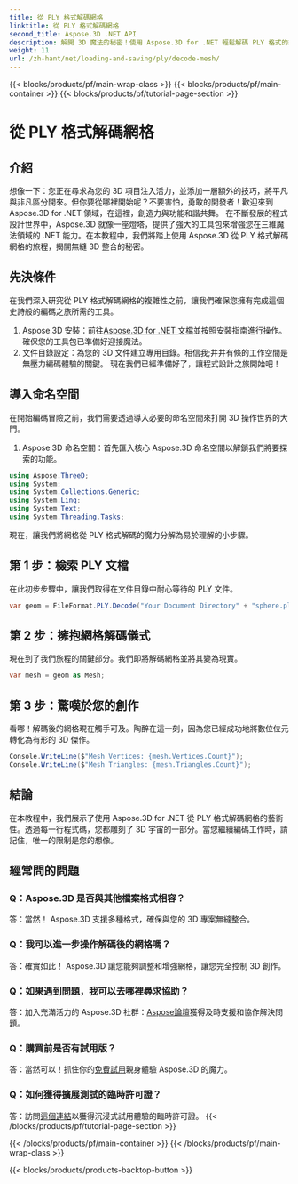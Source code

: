 ```yaml
---
title: 從 PLY 格式解碼網格
linktitle: 從 PLY 格式解碼網格
second_title: Aspose.3D .NET API
description: 解開 3D 魔法的秘密！使用 Aspose.3D for .NET 輕鬆解碼 PLY 格式的網格。將您的專案提升到新的維度。
weight: 11
url: /zh-hant/net/loading-and-saving/ply/decode-mesh/
---
```


{{< blocks/products/pf/main-wrap-class >}}
{{< blocks/products/pf/main-container >}}
{{< blocks/products/pf/tutorial-page-section >}}

# 從 PLY 格式解碼網格

## 介紹
想像一下：您正在尋求為您的 3D 項目注入活力，並添加一層額外的技巧，將平凡與非凡區分開來。但你要從哪裡開始呢？不要害怕，勇敢的開發者！歡迎來到 Aspose.3D for .NET 領域，在這裡，創造力與功能和諧共舞。
在不斷發展的程式設計世界中，Aspose.3D 就像一座燈塔，提供了強大的工具包來增強您在三維魔法領域的 .NET 能力。在本教程中，我們將踏上使用 Aspose.3D 從 PLY 格式解碼網格的旅程，揭開無縫 3D 整合的秘密。
## 先決條件
在我們深入研究從 PLY 格式解碼網格的複雜性之前，讓我們確保您擁有完成這個史詩般的編碼之旅所需的工具。
1.  Aspose.3D 安裝：前往[Aspose.3D for .NET 文檔](https://reference.aspose.com/3d/net/)並按照安裝指南進行操作。確保您的工具包已準備好迎接魔法。
2. 文件目錄設定：為您的 3D 文件建立專用目錄。相信我;井井有條的工作空間是無壓力編碼體驗的關鍵。
現在我們已經準備好了，讓程式設計之旅開始吧！
## 導入命名空間
在開始編碼冒險之前，我們需要透過導入必要的命名空間來打開 3D 操作世界的大門。
1. Aspose.3D 命名空間：首先匯入核心 Aspose.3D 命名空間以解鎖我們將要探索的功能。
```csharp
using Aspose.ThreeD;
using System;
using System.Collections.Generic;
using System.Linq;
using System.Text;
using System.Threading.Tasks;
```
現在，讓我們將網格從 PLY 格式解碼的魔力分解為易於理解的小步驟。
## 第 1 步：檢索 PLY 文檔
在此初步步驟中，讓我們取得在文件目錄中耐心等待的 PLY 文件。
```csharp
var geom = FileFormat.PLY.Decode("Your Document Directory" + "sphere.ply");
```
## 第 2 步：擁抱網格解碼儀式
現在到了我們旅程的關鍵部分。我們即將解碼網格並將其變為現實。
```csharp
var mesh = geom as Mesh;
```
## 第 3 步：驚嘆於您的創作
看哪！解碼後的網格現在觸手可及。陶醉在這一刻，因為您已經成功地將數位位元轉化為有形的 3D 傑作。
```csharp
Console.WriteLine($"Mesh Vertices: {mesh.Vertices.Count}");
Console.WriteLine($"Mesh Triangles: {mesh.Triangles.Count}");
```
## 結論
在本教程中，我們展示了使用 Aspose.3D for .NET 從 PLY 格式解碼網格的藝術性。透過每一行程式碼，您都雕刻了 3D 宇宙的一部分。當您繼續編碼工作時，請記住，唯一的限制是您的想像。

## 經常問的問題
### Q：Aspose.3D 是否與其他檔案格式相容？
答：當然！ Aspose.3D 支援多種格式，確保與您的 3D 專案無縫整合。
### Q：我可以進一步操作解碼後的網格嗎？
答：確實如此！ Aspose.3D 讓您能夠調整和增強網格，讓您完全控制 3D 創作。
### Q：如果遇到問題，我可以去哪裡尋求協助？
答：加入充滿活力的 Aspose.3D 社群：[Aspose論壇](https://forum.aspose.com/c/3d/18)獲得及時支援和協作解決問題。
### Q：購買前是否有試用版？
答：當然可以！抓住你的[免費試用](https://releases.aspose.com/)親身體驗 Aspose.3D 的魔力。
### Q：如何獲得擴展測試的臨時許可證？
答：訪問[這個連結](https://purchase.aspose.com/temporary-license/)以獲得沉浸式試用體驗的臨時許可證。
{{< /blocks/products/pf/tutorial-page-section >}}

{{< /blocks/products/pf/main-container >}}
{{< /blocks/products/pf/main-wrap-class >}}

{{< blocks/products/products-backtop-button >}}
